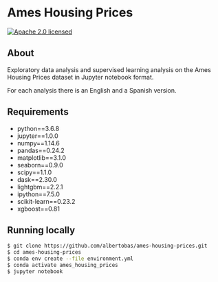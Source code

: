 # Ames Housing Prices

[![Apache 2.0 licensed](https://img.shields.io/badge/License-Apache_2.0-yellow.svg)](https://github.com/albertobas/ames-housing-prices/blob/main/LICENSE)

## About

Exploratory data analysis and supervised learning analysis on the Ames Housing Prices dataset in Jupyter notebook format.

For each analysis there is an English and a Spanish version.

## Requirements

- python==3.6.8
- jupyter==1.0.0
- numpy==1.14.6
- pandas==0.24.2
- matplotlib==3.1.0
- seaborn==0.9.0
- scipy==1.1.0
- dask==2.30.0
- lightgbm==2.2.1
- ipython==7.5.0
- scikit-learn==0.23.2
- xgboost==0.81

## Running locally

```bash
$ git clone https://github.com/albertobas/ames-housing-prices.git
$ cd ames-housing-prices
$ conda env create --file environment.yml
$ conda activate ames_housing_prices
$ jupyter notebook
```
